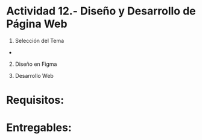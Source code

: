 # Actividad 12.- Diseño y Desarrollo de Página Web

1. Selección del Tema
<!-- Elige un tema libre para tu página web. -->
- 
<!-- Puede ser un sitio personal, un negocio ficticio, un blog temático, etc. -->

<!-- Buscar inspiración en el enlace que se encuentra adjunto. -->


2. Diseño en Figma
<!-- Crea un boceto inicial a mano o digital para plasmar tus ideas principales. -->

<!-- Desarrolla un wireframe detallado en Figma, mostrando la estructura y layout de tu página. -->

<!-- Elabora un mockup completo en Figma, incluyendo colores, tipografía e imágenes. -->

<!-- Incluir las medidas de escritorio, tablet y móvil -->

3. Desarrollo Web
<!-- Construye la estructura HTML de tu página basándote en tu diseño de Figma. -->

<!-- Aplica estilos CSS para replicar el diseño visual de tu mockup (lo más parecido posible)Implementa diseño responsivo para asegurar que tu página se vea bien en diferentes dispositivos. -->


# Requisitos:

<!-- El diseño debe incluir al menos una página principal y dos páginas secundarias o landing. -->

<!-- Utiliza HTML5 semántico para estructurar tu contenido. -->

<!-- Implementa un diseño responsivo utilizando media queries o un framework CSS como Bootstrap o tailwincssIncluye al menos un formulario y una galería de imágenes en tu sitio. -->


# Entregables:
<!-- Reporte de Figma con boceto, wireframe y mockup. -->

<!-- Documento de Sistema de Diseño (Design System) (Paleta de colores, tipografía, maquétación) REVISAR EL ADJUNTO PARA VER EL EJEMPLO -->

<!-- Repositorio de GitHub con el código fuente de tu sitio web. -->

<!-- Explicación de las secciones en el reporte -->